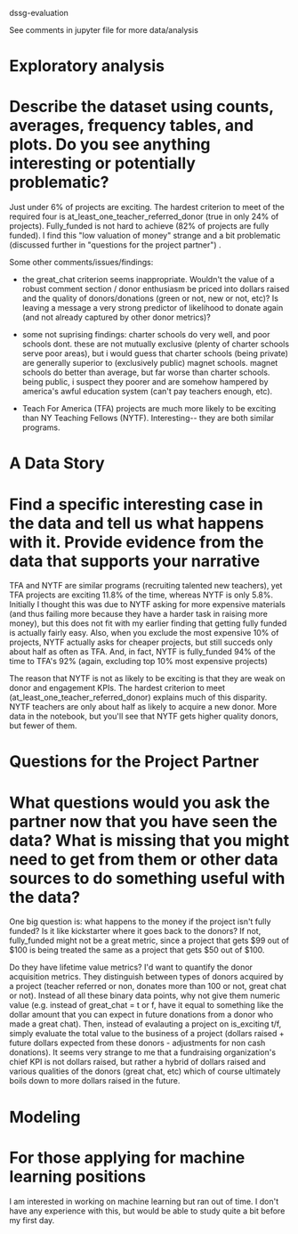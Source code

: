 dssg-evaluation

See comments in jupyter file for more data/analysis

# Exploratory analysis #
# Describe the dataset using counts, averages, frequency tables, and plots. Do you see anything interesting or potentially problematic? #

Just under 6% of projects are exciting. The hardest criterion to meet of the required four is at_least_one_teacher_referred_donor (true in only 24% of projects). Fully_funded is not hard to achieve (82% of projects are fully funded). I find this "low valuation of money" strange and a bit problematic (discussed further in "questions for the project partner") .

Some other comments/issues/findings: 

- the great_chat criterion seems inappropriate. Wouldn't the value of a robust comment section / donor enthusiasm be priced into dollars raised and the quality of donors/donations (green or not, new or not, etc)? Is leaving a message a very strong predictor of likelihood to donate again (and not already captured by other donor metrics)? 

- some not suprising findings: charter schools do very well, and poor schools dont. these are not mutually exclusive (plenty of charter schools serve poor areas), but i would guess that charter schools (being private) are generally superior to (exclusively public) magnet schools. magnet schools do better than average, but far worse than charter schools. being public, i suspect they poorer and are somehow hampered by america's awful education system (can't pay teachers enough, etc). 

- Teach For America (TFA) projects are much more likely to be exciting than NY Teaching Fellows (NYTF). Interesting-- they are both similar programs.   

# A Data Story #
# Find a specific interesting case in the data and tell us what happens with it. Provide evidence from the data that supports your narrative #

TFA and NYTF are similar programs (recruiting talented new teachers), yet TFA projects are exciting 11.8% of the time, whereas NYTF is only 5.8%.  Initially I thought this was due to NYTF asking for more expensive materials (and thus failing more because they have a harder task in raising more money), but this does not fit with my earlier finding that getting fully funded is actually fairly easy.  Also, when you exclude the most expensive 10% of projects, NYTF actually asks for cheaper projects, but still succeds only about half as often as TFA. And, in fact, NYTF is fully_funded 94% of the time to TFA's 92% (again, excluding top 10% most expensive projects)

The reason that NYTF is not as likely to be exciting is that they are weak on donor and engagement KPIs.  The hardest criterion to meet (at_least_one_teacher_referred_donor) explains much of this disparity. NYTF teachers are only about half as likely to acquire a new donor. More data in the notebook, but you'll see that NYTF gets higher quality donors, but fewer of them.  

# Questions for the Project Partner #
# What questions would you ask the partner now that you have seen the data? What is missing that you might need to get from them or other data sources to do something useful with the data? #

One big question is: what happens to the money if the project isn't fully funded? Is it like kickstarter where it goes back to the donors? If not, fully_funded might not be a great metric, since a project that gets $99 out of $100 is being treated the same as a project that gets $50 out of $100.

Do they have lifetime value metrics? I'd want to quantify the donor acquisition metrics. They distinguish between types of donors acquired by a project (teacher referred or non, donates more than 100 or not, great chat or not).  Instead of all these binary data points, why not give them numeric value (e.g. instead of great_chat = t or f, have it equal to something like the dollar amount that you can expect in future donations from a donor who made a great chat).  Then, instead of evalauting a project on is_exciting t/f, simply evaluate the total value to the business of a project (dollars raised + future dollars expected from these donors - adjustments for non cash donations). It seems very strange to me that a fundraising organization's chief KPI is not dollars raised, but rather a hybrid of dollars raised and various qualities of the donors (great chat, etc) which of course ultimately boils down to more dollars raised in the future.   

# Modeling #
# For those applying for machine learning positions #
I am interested in working on machine learning but ran out of time. I don't have any experience with this, but would be able to study quite a bit before my first day.
